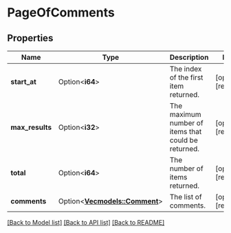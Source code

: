 # PageOfComments

## Properties

Name | Type | Description | Notes
------------ | ------------- | ------------- | -------------
**start_at** | Option<**i64**> | The index of the first item returned. | [optional][readonly]
**max_results** | Option<**i32**> | The maximum number of items that could be returned. | [optional][readonly]
**total** | Option<**i64**> | The number of items returned. | [optional][readonly]
**comments** | Option<[**Vec<models::Comment>**](Comment.md)> | The list of comments. | [optional][readonly]

[[Back to Model list]](../README.md#documentation-for-models) [[Back to API list]](../README.md#documentation-for-api-endpoints) [[Back to README]](../README.md)


